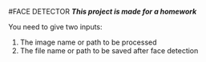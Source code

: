 #FACE DETECTOR
***This project is made for a homework***

You need to give two inputs:
1. The image name or path to be processed
2. The file name or path to be saved after face detection
